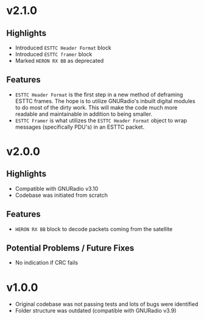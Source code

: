 # v2.1.0

## Highlights

- Introduced `ESTTC Header Format` block
- Introduced `ESTTC framer` block
- Marked `HERON RX BB` as deprecated

## Features

- `ESTTC Header Format` is the first step in a new method of deframing ESTTC frames. The hope is to utilize GNURadio's inbuilt digital modules to do most of the dirty work. This will make the code much more readable and maintainable in addition to being smaller.
- `ESTTC Framer` is what utilizes the `ESTTC Header Format` object to wrap messages (specifically PDU's) in an ESTTC packet.

# v2.0.0

## Highlights

- Compatible with GNURadio v3.10
- Codebase was initiated from scratch

## Features

- `HERON RX BB` block to decode packets coming from the satellite

## Potential Problems / Future Fixes

- No indication if CRC fails

# v1.0.0

- Original codebase was not passing tests and lots of bugs were identified
- Folder structure was outdated (compatible with GNURadio v3.9)
